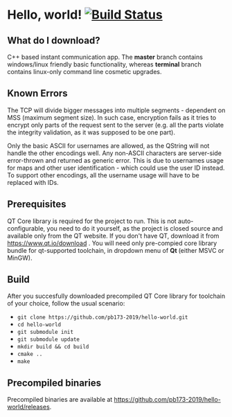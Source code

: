 # Hello, world! [![Build Status](https://www.travis-ci.org/pb173-2019/hello-world.svg?branch=master)](https://www.travis-ci.org/pb173-2019/hello-world)


What do I download?
-------------------
C++ based instant communication app. The **master** branch contains windows/linux friendly basic functionality, whereas **terminal** branch contains linux-only command line cosmetic upgrades.

Known Errors
------------
The TCP will divide bigger messages into multiple segments - dependent on MSS (maximum segment size). In such case, encryption fails as it tries to encrypt only parts of the request sent to the server (e.g. all the parts violate the integrity validation, as it was supposed to be one part).

Only the basic ASCII for usernames are allowed, as the QString will not handle the other encodings well. Any non-ASCII characters are server-side error-thrown and returned as generic error. This is due to usernames usage for maps and other user identification - which could use the user ID instead. To support other encodings, all the username usage will have to be replaced with IDs.

Prerequisites
-------------
QT Core library is required for the project to run. This is not auto-configurable, you need to do it yourself, as the project is closed source and available only from the QT website. If you don't have QT, download it from https://www.qt.io/download . You will need only pre-compied core library bundle for qt-supported toolchain, in dropdown menu of **Qt <version>** (either MSVC or MinGW).

Build
-----
After you succesfully downloaded precompiled QT Core library for toolchain of your choice, follow the usual scenario:

- `git clone https://github.com/pb173-2019/hello-world.git`
- `cd hello-world`
- `git submodule init`
- `git submodule update`
- `mkdir build && cd build`
- `cmake ..`
- `make`

Precompiled binaries
--------------------
Precompiled binaries are available at https://github.com/pb173-2019/hello-world/releases.
